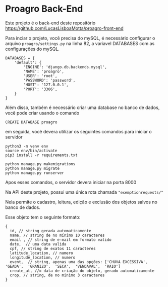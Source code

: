 # Proagro Back-End


Este projeto é o back-end deste repositório https://github.com/LucasLisboaMotta/proagro-front-end

Para inciar o projeto, você precisa do mySQL, é necessário configurar o arquivo `proagro/settings.py` na linha 82, a variavel DATABASES com as configurações do mySQL. 
```
DATABASES = {
    'default': {
        'ENGINE': 'django.db.backends.mysql',
        'NAME': 'proagro',
        'USER': 'root',
        'PASSWORD': 'password',
        'HOST': '127.0.0.1',
        'PORT': '3306',
    }
}
```
Além disso, também é necessário criar uma database no banco de dados, você pode criar usando o comando
```
CREATE DATABASE proagro
```
em seguida, você  devera utilizar os  seguintes comandos para iniciar o servidor
```
python3 -m venv env
source env/bin/activate 
pip3 install -r requirements.txt

python manage.py makemigrations
python manage.py migrate
python manage.py runserver
```
Apos esses comandos, o servidor devera iniciar na porta 8000

Na API deste projeto, possui uma única rota chamada `"exemptionrequests/"`

Nela permite o cadastro, leitura, edição e exclusão dos objetos salvos no banco de dados.

Esse objeto tem o seguinte formato:
```
{
  id, // string gerada automaticamente
  name, // string de no mínimo 10 caracteres
  email , // string de e-mail em formato valido
  date,  // uma data valida
  cpf, // string de exatos 11 caracteres
  latitude_location, // numero
  longitude_location, // numero
  event,  // string, apenas uma das opções: ['CHUVA EXCESSIVA',  'GEADA',  'GRANIZO',  'SECA',  'VENDAVAL',  'RAIO']
  create_at, //= data de criação do objeto, gerado automaticamente
  crop, // string, de no minimo 3 caracteres
}
```
